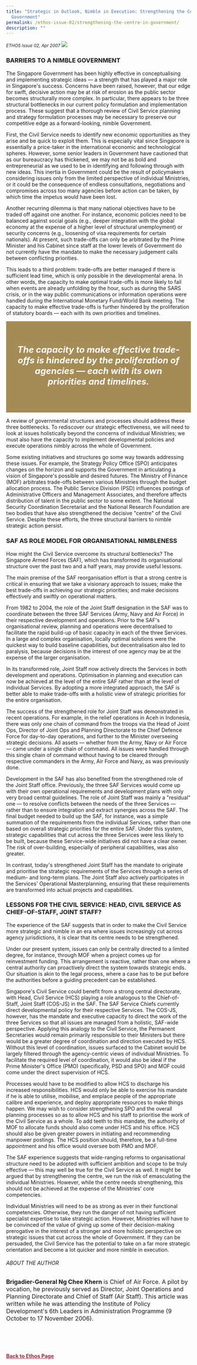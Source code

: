```yaml
---
title: "Strategic in Outlook, Nimble in Execution: Strengthening the Centre in
  Government"
permalink: /ethos-issue-02/strengthening-the-centre-in-government/
description: ""
---
```

<style>
.back a
{
	color: #9f2943;
	font-weight: bold;
}

.bullet li
{
	font-size:16px;
}
	
.capacity
{
background-color: #A58B55;	
padding: 30px;
}

	
.capacity h5	
{
	color: white;
	text-align: center;
	font-size: 24px;
}	

.author
{
border-bottom: 1px solid black;
margin-top:40px;
padding-bottom:30px;
border-top: 1px solid black;	

}

.author p {
	font-size: 0.9em;
	line-height:24px !important;
	}	
	
.adapted
{
border-bottom: 1px solid black;
margin-top:40px;
padding-bottom:30px;
}	
	
.adapted p
{
	font-size: 0.9em;
	line-height:24px !important;
}
	
	
.small-text
{
font-size:16px;
}

</style>


<em><small>ETHOS Issue 02, Apr 2007</small></em>
<img src="/images/Ethos_Images/Ethos_Issue_02/Strategic_In_OutlookNimble_In_Execution.jpg">


<h3>BARRIERS TO A NIMBLE GOVERNMENT</h3>

<p>The Singapore Government has been highly effective in conceptualising and implementing strategic ideas — a strength that has played a major role in Singapore's success. Concerns have been raised, however, that our edge for swift, decisive action may be at risk of erosion as the public sector becomes structurally more complex. In particular, there appears to be three structural bottlenecks in our current policy formulation and implementation process. These suggest that a thorough review of Civil Service planning and strategy formulation processes may be necessary to preserve our competitive edge as a forward-looking, nimble Government.</p>

<p>First, the Civil Service needs to identify new economic opportunities as they arise and be quick to exploit them. This is especially vital since Singapore is essentially a price-taker in the international economic and technological spheres. However, some senior leaders in Government have cautioned that as our bureaucracy has thickened, we may not be as bold and entrepreneurial as we used to be in identifying and following through with new ideas. This inertia in Government could be the result of policymakers considering issues only from the limited perspective of individual Ministries, or it could be the consequence of endless consultations, negotiations and compromises across too many agencies before action can be taken, by which time the impetus would have been lost.</p>

<p>Another recurring dilemma is that many national objectives have to be traded off against one another. For instance, economic policies need to be balanced against social goals (e.g., deeper integration with the global economy at the expense of a higher level of structural unemployment) or security concerns (e.g., loosening of visa requirements for certain nationals). At present, such trade-offs can only be arbitrated by the Prime Minister and his Cabinet since staff at the lower levels of Government do not currently have the mandate to make the necessary judgement calls between conflicting priorities.</p>

<p>This leads to a third problem: trade-offs are better managed if there is sufficient lead time, which is only possible in the developmental arena. In other words, the capacity to make optimal trade-offs is more likely to fail when events are already unfolding by the hour, such as during the SARS crisis, or in the way public communications or information operations were handled during the International Monetary Fund/World Bank meeting. The capacity to make effective trade-offs is further hindered by the proliferation of statutory boards — each with its own priorities and timelines.</p>


<div class="capacity">
<h5><em>
The capacity to make effective trade-offs is hindered by the proliferation of agencies — each with its own priorities and timelines.
</em></h5>
</div>

<p>A review of governmental structures and processes should address these three bottlenecks. To rediscover our strategic effectiveness, we will need to look at issues holistically beyond the concerns of individual Ministries; we must also have the capacity to implement developmental policies and execute operations nimbly across the whole of Government.</p>

<p>Some existing initiatives and structures go some way towards addressing these issues. For example, the Strategy Policy Office (SPO) anticipates changes on the horizon and supports the Government in articulating a vision of Singapore's possible and desired futures. The Ministry of Finance (MOF) arbitrates trade-offs between various Ministries through the budget allocation process. The Public Service Division (PSD) influences postings of Administrative Officers and Management Associates, and therefore affects distribution of talent in the public sector to some extent. The National Security Coordination Secretariat and the National Research Foundation are two bodies that have also strengthened the decisive "centre" of the Civil Service. Despite these efforts, the three structural barriers to nimble strategic action persist.</p>

<h3>SAF AS ROLE MODEL FOR ORGANISATIONAL NIMBLENESS</h3>

<p>How might the Civil Service overcome its structural bottlenecks? The Singapore Armed Forces (SAF), which has transformed its organisational structure over the past two and a half years, may provide useful lessons.</p>

<p>The main premise of the SAF reorganisation effort is that a strong centre is critical in ensuring that we take a visionary approach to issues; make the best trade-offs in achieving our strategic priorities; and make decisions effectively and swiftly on operational matters.</p>

<p>From 1982 to 2004, the role of the Joint Staff designation in the SAF was to coordinate between the three SAF Services (Army, Navy and Air Force) in their respective development and operations. Prior to the SAF's organisational review, planning and operations were decentralised to facilitate the rapid build-up of basic capacity in each of the three Services. In a large and complex organisation, locally optimal solutions were the quickest way to build baseline capabilities, but decentralisation also led to paralysis, because decisions in the interest of one agency may be at the expense of the larger organisation.</p>

<p>In its transformed role, Joint Staff now actively directs the Services in both development and operations. Optimisation in planning and execution can now be achieved at the level of the entire SAF rather than at the level of individual Services. By adopting a more integrated approach, the SAF is better able to make trade-offs with a holistic view of strategic priorities for the entire organisation.</p>

<p>The success of the strengthened role for Joint Staff was demonstrated in recent operations. For example, in the relief operations in Aceh in Indonesia, there was only one chain of command from the troops via the Head of Joint Ops, Director of Joint Ops and Planning Directorate to the Chief Defence Force for day-to-day operations, and further to the Minister overseeing strategic decisions. All assets — whether from the Army, Navy or Air Force — came under a single chain of command. All issues were handled through this single chain of command without having to be cleared through respective commanders in the Army, Air Force and Navy, as was previously done.</p>

<p>Development in the SAF has also benefited from the strengthened role of the Joint Staff office. Previously, the three SAF Services would come up with their own operational requirements and development plans with only very broad central guidelines. The role of Joint Staff was mainly a "residual" one — to resolve conflicts between the needs of the three Services — rather than to ensure integration and extract synergies across the SAF. The final budget needed to build up the SAF, for instance, was a simple summation of the requirements from the individual Services, rather than one based on overall strategic priorities for the entire SAF. Under this system, strategic capabilities that cut across the three Services were less likely to be built, because these Service-wide initiatives did not have a clear owner. The risk of over-building, especially of peripheral capabilities, was also greater.</p>

<p>In contrast, today's strengthened Joint Staff has the mandate to originate and prioritise the strategic requirements of the Services through a series of medium- and long-term plans. The Joint Staff also actively participates in the Services' Operational Masterplanning, ensuring that these requirements are transformed into actual projects and capabilities.</p>

<h3>LESSONS FOR THE CIVIL SERVICE: HEAD, CIVIL SERVICE AS CHIEF-OF-STAFF, JOINT STAFF?</h3>

<p>The experience of the SAF suggests that in order to make the Civil Service more strategic and nimble in an era where issues increasingly cut across agency jurisdictions, it is clear that its centre needs to be strengthened.</p>

<p>Under our present system, issues can only be centrally directed to a limited degree, for instance, through MOF when a project comes up for reinvestment funding. This arrangement is reactive, rather than one where a central authority can proactively direct the system towards strategic ends. Our situation is akin to the legal process, where a case has to be put before the authorities before a guiding precedent can be established.</p>

<p>Singapore's Civil Service could benefit from a strong central directorate, with Head, Civil Service (HCS) playing a role analogous to the Chief-of-Staff, Joint Staff (COS-JS) in the SAF. The SAF Service Chiefs currently direct developmental policy for their respective Services. The COS-JS, however, has the mandate and executive capacity to direct the work of the three Services so that all issues are managed from a holistic, SAF-wide perspective. Applying this analogy to the Civil Service, the Permanent Secretaries would remain primarily responsible to their Ministers but there would be a greater degree of coordination and direction executed by HCS. Without this level of coordination, issues surfaced to the Cabinet would be largely filtered through the agency-centric views of individual Ministries. To facilitate the required level of coordination, it would also be ideal if the Prime Minister's Office (PMO) (specifically, PSD and SPO) and MOF could come under the direct supervision of HCS.</p>

<p>Processes would have to be modified to allow HCS to discharge his increased responsibilities. HCS would only be able to exercise his mandate if he is able to utilise, mobilise, and emplace people of the appropriate calibre and experience, and deploy appropriate resources to make things happen. We may wish to consider strengthening SPO and the overall planning processes so as to allow HCS and his staff to prioritise the work of the Civil Service as a whole. To add teeth to this mandate, the authority of MOF to allocate funds should also come under HCS and his office. HCS should also be given greater powers in initiating and recommending manpower postings. The HCS position should, therefore, be a full-time appointment and his office would oversee both PMO and MOF.</p>

<p>The SAF experience suggests that wide-ranging reforms to organisational structure need to be adopted with sufficient ambition and scope to be truly effective — this may well be true for the Civil Service as well. It might be argued that by strengthening the centre, we run the risk of emasculating the individual Ministries. However, while the centre needs strengthening, this should not be achieved at the expense of the Ministries' core competencies.</p>

<p>Individual Ministries will need to be as strong as ever in their functional competencies. Otherwise, they run the danger of not having sufficient specialist expertise to take strategic action. However, Ministries will have to be convinced of the value of giving up some of their decision-making prerogative in the interest of a stronger and more holistic perspective on strategic issues that cut across the whole of Government. If they can be persuaded, the Civil Service has the potential to take on a far more strategic orientation and become a lot quicker and more nimble in execution.</p>



<h6>ABOUT THE AUTHOR</h6>

<p class="small-text"><strong>Brigadier-General Ng Chee Khern</strong> is Chief of Air Force. A pilot by vocation, he previously served as Director, Joint Operations and Planning Directorate and Chief of Staff (Air Staff). This article was written while he was attending the Institute of Policy Development's 6th Leaders in Administration Programme (9 October to 17 November 2006). </p>

<br>


<br>

<br>
<br>	
<div class="back">
<a href="/ethos/">Back to Ethos Page</a>	
</div>